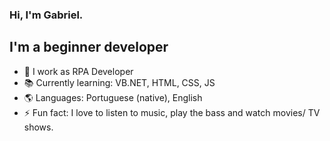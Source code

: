 ### Hi, I'm Gabriel.

## I'm a beginner developer
- 🤖 I work as RPA Developer
- 📚 Currently learning: VB.NET, HTML, CSS, JS
- 🌎 Languages: Portuguese (native), English
- ⚡ Fun fact: I love to listen to music, play the bass and watch movies/ TV shows.
